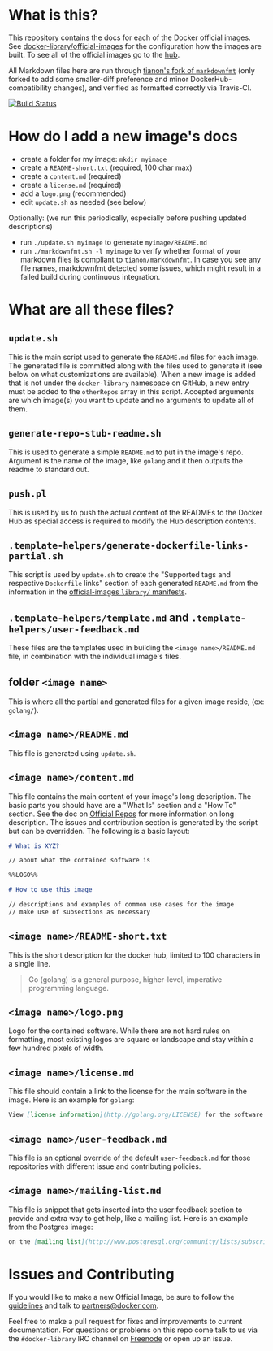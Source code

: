 # What is this?

This repository contains the docs for each of the Docker official images. See [docker-library/official-images](https://github.com/docker-library/official-images) for the configuration how the images are built. To see all of the official images go to the [hub](https://hub.docker.com/explore/).

All Markdown files here are run through [tianon's fork of `markdownfmt`](https://github.com/tianon/markdownfmt) (only forked to add some smaller-diff preference and minor DockerHub-compatibility changes), and verified as formatted correctly via Travis-CI.

[![Build Status](https://travis-ci.org/docker-library/docs.svg?branch=master)](https://travis-ci.org/docker-library/docs)

# How do I add a new image's docs

-	create a folder for my image: `mkdir myimage`
-	create a `README-short.txt` (required, 100 char max)
-	create a `content.md` (required)
-	create a `license.md` (required)
-	add a `logo.png` (recommended)
-	edit `update.sh` as needed (see below)

Optionally: (we run this periodically, especially before pushing updated descriptions)

-	run `./update.sh myimage` to generate `myimage/README.md`
-	run `./markdownfmt.sh -l myimage` to verify whether format of your markdown files is compliant to `tianon/markdownfmt`. In case you see any file names, markdownfmt detected some issues, which might result in a failed build during continuous integration.

# What are all these files?

## `update.sh`

This is the main script used to generate the `README.md` files for each image. The generated file is committed along with the files used to generate it (see below on what customizations are available). When a new image is added that is not under the `docker-library` namespace on GitHub, a new entry must be added to the `otherRepos` array in this script. Accepted arguments are which image(s) you want to update and no arguments to update all of them.

## `generate-repo-stub-readme.sh`

This is used to generate a simple `README.md` to put in the image's repo. Argument is the name of the image, like `golang` and it then outputs the readme to standard out.

## `push.pl`

This is used by us to push the actual content of the READMEs to the Docker Hub as special access is required to modify the Hub description contents.

## `.template-helpers/generate-dockerfile-links-partial.sh`

This script is used by `update.sh` to create the "Supported tags and respective `Dockerfile` links" section of each generated `README.md` from the information in the [official-images `library/` manifests](https://github.com/docker-library/official-images/tree/master/library).

## `.template-helpers/template.md` and `.template-helpers/user-feedback.md`

These files are the templates used in building the `<image name>/README.md` file, in combination with the individual image's files.

## folder `<image name>`

This is where all the partial and generated files for a given image reside, (ex: `golang/`).

## `<image name>/README.md`

This file is generated using `update.sh`.

## `<image name>/content.md`

This file contains the main content of your image's long description. The basic parts you should have are a "What Is" section and a "How To" section. See the doc on [Official Repos](https://docs.docker.com/docker-hub/official_repos/#a-long-description) for more information on long description. The issues and contribution section is generated by the script but can be overridden. The following is a basic layout:

```markdown
# What is XYZ?

// about what the contained software is

%%LOGO%%

# How to use this image

// descriptions and examples of common use cases for the image
// make use of subsections as necessary
```

## `<image name>/README-short.txt`

This is the short description for the docker hub, limited to 100 characters in a single line.

> Go (golang) is a general purpose, higher-level, imperative programming language.

## `<image name>/logo.png`

Logo for the contained software. While there are not hard rules on formatting, most existing logos are square or landscape and stay within a few hundred pixels of width.

## `<image name>/license.md`

This file should contain a link to the license for the main software in the image. Here is an example for `golang`:

```markdown
View [license information](http://golang.org/LICENSE) for the software contained in this image.
```

## `<image name>/user-feedback.md`

This file is an optional override of the default `user-feedback.md` for those repositories with different issue and contributing policies.

## `<image name>/mailing-list.md`

This file is snippet that gets inserted into the user feedback section to provide and extra way to get help, like a mailing list. Here is an example from the Postgres image:

```markdown
on the [mailing list](http://www.postgresql.org/community/lists/subscribe/) or
```

# Issues and Contributing

If you would like to make a new Official Image, be sure to follow the [guidelines](https://docs.docker.com/docker-hub/official_repos/) and talk to partners@docker.com.

Feel free to make a pull request for fixes and improvements to current documentation. For questions or problems on this repo come talk to us via the `#docker-library` IRC channel on [Freenode](https://freenode.net) or open up an issue.
